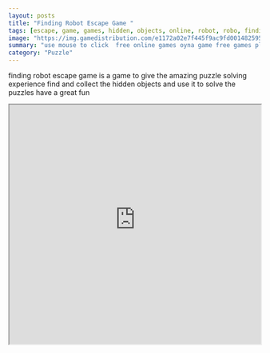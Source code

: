 ```yaml
---
layout: posts
title: "Finding Robot Escape Game "
tags: [escape, game, games, hidden, objects, online, robot, robo, finding, free, online, games, oyna, game, free, games, play, play, games]
image: "https://img.gamedistribution.com/e1172a02e7f445f9ac9fd0014825958d.jpg"
summary: "use mouse to click  free online games oyna game free games play play games"
category: "Puzzle"
---
```


finding robot escape game is a game to give the amazing puzzle solving experience find and collect the hidden objects and use it to solve the puzzles have a great fun

<iframe width="100%" height="480px;" src="https://flash.gamedistribution.com?game=e1172a02e7f445f9ac9fd0014825958d"></iframe>